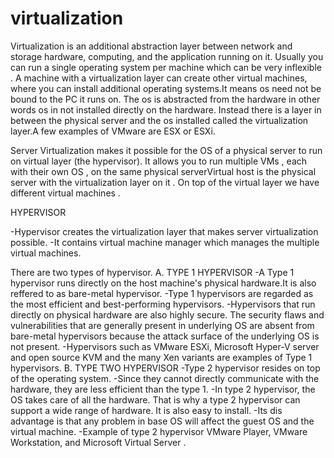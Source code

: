 # virtualization
Virtualization is an additional abstraction layer between network and storage hardware, computing, and the application running on it. Usually you can run a single operating system per machine which can be very inflexible .  A machine with a virtualization layer can create other virtual machines, where you can install additional operating systems.It means os need not be bound to the PC it runs on. The os is abstracted from the hardware in other words os in not installed directly on the hardware. Instead there is a layer in between the physical server and the os installed called the virtualization layer.A few examples of VMware are ESX or ESXi.

Server Virtualization makes it possible for the OS of a physical server to run on virtual layer (the hypervisor). It allows you to run multiple VMs , each with their own OS , on the same physical serverVirtual host is the physical server with the virtualization layer on it . On top of the virtual layer we have different virtual machines .

HYPERVISOR

-Hypervisor creates the virtualization layer that makes server virtualization possible.
-It contains virtual machine manager which manages the multiple virtual machines.

There are two types of hypervisor.
A. TYPE 1 HYPERVISOR
-A Type 1 hypervisor runs directly on the host machine's physical hardware.It is also reffered to as bare-metal hypervisor.
-Type 1 hypervisors are regarded as the most efficient and best-performing hypervisors.
-Hypervisors that run directly on physical hardware are also highly secure. The security flaws and vulnerabilities that are generally present in underlying OS are absent from bare-metal hypervisors because the attack surface of the underlying OS is not present. 
-Hypervisors such as VMware ESXi, Microsoft Hyper-V server and open source KVM and the many Xen variants are examples of Type 1 hypervisors.
B. TYPE TWO HYPERVISOR
-Type 2 hypervisor resides on top of the operating system. 
-Since they cannot directly communicate with the hardware, they are less efficient than the type 1.
-In type 2 hypervisor, the OS takes care of all the hardware. That is why a  type 2 hypervisor can support a wide range of hardware. It is also easy to install.
-Its dis advantage is that any problem in base OS will affect the guest OS and the virtual machine.
-Example of type 2 hypervisor VMware Player, VMware Workstation, and Microsoft Virtual Server .
